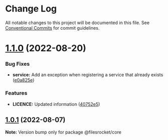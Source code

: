 # Change Log

All notable changes to this project will be documented in this file.
See [Conventional Commits](https://conventionalcommits.org) for commit guidelines.

# [1.1.0](https://github.com/Filesrocket/filesrocket/compare/v1.0.1...v1.1.0) (2022-08-20)


### Bug Fixes

* **service:** Add an exception when registering a service that already exists ([e0a825e](https://github.com/Filesrocket/filesrocket/commit/e0a825e2bcdaa1e0b442f20b28bcaedfe27217a7))


### Features

* **LICENCE:** Updated information ([40752e5](https://github.com/Filesrocket/filesrocket/commit/40752e5687f62377382badb9550d78a474460350))






## [1.0.1](https://github.com/Filesrocket/filesrocket/compare/v1.0.0...v1.0.1) (2022-08-07)

**Note:** Version bump only for package @filesrocket/core
